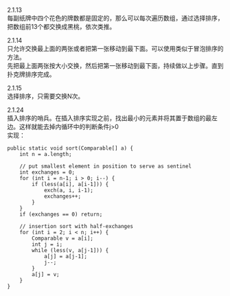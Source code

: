2.1.13<br>
每副纸牌中四个花色的牌数都是固定的，那么可以每次遍历数组，通过选择排序，把数组前13个都交换成黑桃，依次类推。<br>

2.1.14<br>
只允许交换最上面的两张或者把第一张移动到最下面。可以使用类似于冒泡排序的方法。<br>
先把最上面两张按大小交换，然后把第一张移动到最下面，持续做以上步骤。直到扑克牌排序完成。

2.1.15<br>
选择排序，只需要交换N次。

2.1.24<br>
插入排序的哨兵。在插入排序实现之前，找出最小的元素并将其置于数组的最左边。这样就能去掉内循环中的判断条件j>0<br>
实现：

```
public static void sort(Comparable[] a) {
    int n = a.length;
    
    // put smallest element in position to serve as sentinel
    int exchanges = 0;
    for (int i = n-1; i > 0; i--) {
        if (less(a[i], a[i-1])) {
            exch(a, i, i-1);
            exchanges++;
        }
    }
    if (exchanges == 0) return;

    // insertion sort with half-exchanges
    for (int i = 2; i < n; i++) {
        Comparable v = a[i];
        int j = i;
        while (less(v, a[j-1])) {
            a[j] = a[j-1];
            j--;
        }
        a[j] = v;
    }
}
```
